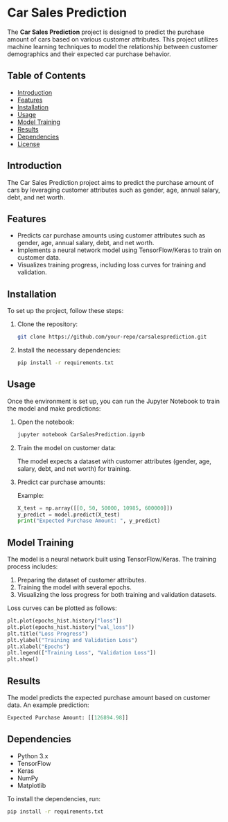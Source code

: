# Car Sales Prediction

The **Car Sales Prediction** project is designed to predict the purchase amount of cars based on various customer attributes. This project utilizes machine learning techniques to model the relationship between customer demographics and their expected car purchase behavior.

## Table of Contents
- [Introduction](#introduction)
- [Features](#features)
- [Installation](#installation)
- [Usage](#usage)
- [Model Training](#model-training)
- [Results](#results)
- [Dependencies](#dependencies)
- [License](#license)

## Introduction
The Car Sales Prediction project aims to predict the purchase amount of cars by leveraging customer attributes such as gender, age, annual salary, debt, and net worth.

## Features
- Predicts car purchase amounts using customer attributes such as gender, age, annual salary, debt, and net worth.
- Implements a neural network model using TensorFlow/Keras to train on customer data.
- Visualizes training progress, including loss curves for training and validation.

## Installation
To set up the project, follow these steps:

1. Clone the repository:

    ```bash
    git clone https://github.com/your-repo/carsalesprediction.git
    ```

2. Install the necessary dependencies:

    ```bash
    pip install -r requirements.txt
    ```

## Usage
Once the environment is set up, you can run the Jupyter Notebook to train the model and make predictions:

1. Open the notebook:

    ```bash
    jupyter notebook CarSalesPrediction.ipynb
    ```

2. Train the model on customer data:

   The model expects a dataset with customer attributes (gender, age, salary, debt, and net worth) for training.

3. Predict car purchase amounts:

   Example:

    ```python
    X_test = np.array([[0, 50, 50000, 10985, 600000]])
    y_predict = model.predict(X_test)
    print("Expected Purchase Amount: ", y_predict)
    ```

## Model Training
The model is a neural network built using TensorFlow/Keras. The training process includes:

1. Preparing the dataset of customer attributes.
2. Training the model with several epochs.
3. Visualizing the loss progress for both training and validation datasets.

Loss curves can be plotted as follows:

```python
plt.plot(epochs_hist.history["loss"])
plt.plot(epochs_hist.history["val_loss"])
plt.title("Loss Progress")
plt.ylabel("Training and Validation Loss")
plt.xlabel("Epochs")
plt.legend(["Training Loss", "Validation Loss"])
plt.show()
```

## Results
The model predicts the expected purchase amount based on customer data. An example prediction:

```python
Expected Purchase Amount: [[126894.98]]
```
## Dependencies
- Python 3.x
- TensorFlow
- Keras
- NumPy
- Matplotlib

To install the dependencies, run:

```bash
pip install -r requirements.txt
```
